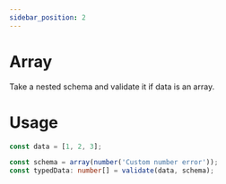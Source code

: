 ```yaml
---
sidebar_position: 2
---
```


# Array

Take a nested schema and validate it if data is an array.

# Usage

```ts
const data = [1, 2, 3];

const schema = array(number('Custom number error'));
const typedData: number[] = validate(data, schema);
```
